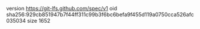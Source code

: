 version https://git-lfs.github.com/spec/v1
oid sha256:929cb851947b7f44ff311c99b3f6bc6befa9f455d119a0750cca526afc035034
size 1652
